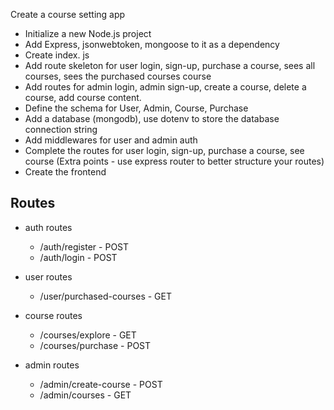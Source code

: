 Create a course setting app

- Initialize a new Node.js project
- Add Express, jsonwebtoken, mongoose to it as a dependency
- Create index. js
- Add route skeleton for user login, sign-up, purchase a course, sees all courses, sees the purchased courses course
- Add routes for admin login, admin sign-up, create a course, delete a course, add course content.
- Define the schema for User, Admin, Course, Purchase
- Add a database (mongodb), use dotenv to store the database connection string
- Add middlewares for user and admin auth
- Complete the routes for user login, sign-up, purchase a course, see course (Extra points - use express router to better structure your routes)
- Create the frontend


## Routes 
- auth routes 
  - /auth/register - POST
  - /auth/login - POST

- user routes
  - /user/purchased-courses - GET

- course routes
  - /courses/explore - GET
  - /courses/purchase - POST

- admin routes
  - /admin/create-course - POST
  - /admin/courses - GET